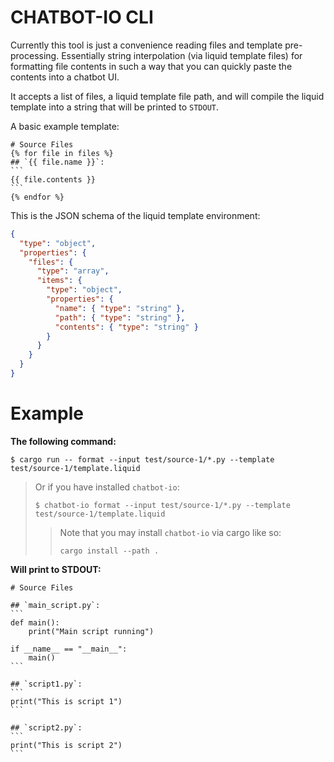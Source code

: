 # CHATBOT-IO CLI

Currently this tool is just a convenience reading files and template pre-processing. Essentially string interpolation (via liquid template files) for formatting file contents in such a way that you can quickly paste the contents into a chatbot UI.

It accepts a list of files, a liquid template file path, and will compile the liquid template into a string that will be printed to `STDOUT`.

A basic example template:
````liquid
# Source Files
{% for file in files %}
## `{{ file.name }}`:
```
{{ file.contents }}
```
{% endfor %}
````

This is the JSON schema of the liquid template environment:
```json
{
  "type": "object",
  "properties": {
    "files": {
      "type": "array",
      "items": {
        "type": "object",
        "properties": {
          "name": { "type": "string" },
          "path": { "type": "string" },
          "contents": { "type": "string" }
        }
      }
    }
  }
}
```


# Example

**The following command:**

```shell
$ cargo run -- format --input test/source-1/*.py --template test/source-1/template.liquid
```

> Or if you have installed `chatbot-io`:
> ```shell
> $ chatbot-io format --input test/source-1/*.py --template test/source-1/template.liquid
> ```
>
> > Note that you may install `chatbot-io` via cargo like so:
> > ```
> > cargo install --path .
> > ```

**Will print to STDOUT:**
````
# Source Files

## `main_script.py`:
```
def main():
    print("Main script running")

if __name__ == "__main__":
    main()
```

## `script1.py`:
```
print("This is script 1")
```

## `script2.py`:
```
print("This is script 2")
```
````
